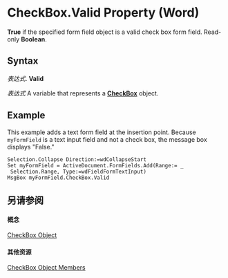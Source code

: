 
# CheckBox.Valid Property (Word)

 **True** if the specified form field object is a valid check box form field. Read-only **Boolean**.


## Syntax

 _表达式_. **Valid**

 _表达式_ A variable that represents a **[CheckBox](e72b57b7-0328-9e78-94ca-ab7fb3c64afb.md)** object.


## Example

This example adds a text form field at the insertion point. Because  `myFormField` is a text input field and not a check box, the message box displays "False."


```
Selection.Collapse Direction:=wdCollapseStart 
Set myFormField = ActiveDocument.FormFields.Add(Range:= _ 
 Selection.Range, Type:=wdFieldFormTextInput) 
MsgBox myFormField.CheckBox.Valid
```


## 另请参阅


#### 概念


[CheckBox Object](e72b57b7-0328-9e78-94ca-ab7fb3c64afb.md)
#### 其他资源


[CheckBox Object Members](http://msdn.microsoft.com/library/f23d6b68-17f6-6238-66c8-c27f225bbd14%28Office.15%29.aspx)